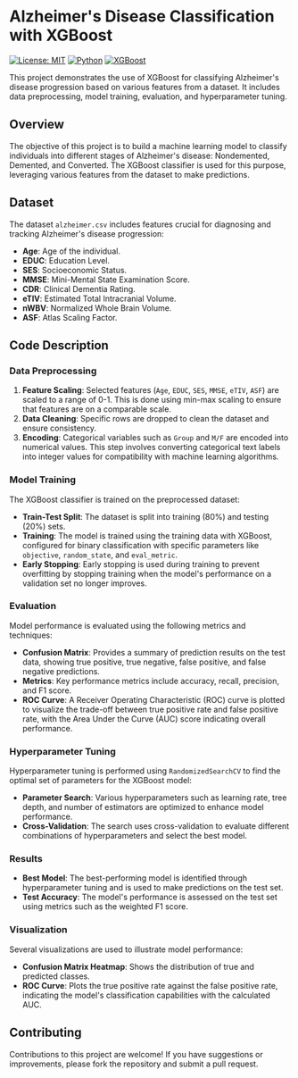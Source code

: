 # Alzheimer's Disease Classification with XGBoost

[![License: MIT](https://img.shields.io/badge/License-MIT-blue.svg)](https://opensource.org/licenses/MIT)
[![Python](https://img.shields.io/badge/Python-3.8%2B-brightgreen)](https://www.python.org/)
[![XGBoost](https://img.shields.io/badge/XGBoost-1.5.0-orange)](https://xgboost.readthedocs.io/en/stable/)

This project demonstrates the use of XGBoost for classifying Alzheimer's disease progression based on various features from a dataset. It includes data preprocessing, model training, evaluation, and hyperparameter tuning.

## Overview

The objective of this project is to build a machine learning model to classify individuals into different stages of Alzheimer's disease: Nondemented, Demented, and Converted. The XGBoost classifier is used for this purpose, leveraging various features from the dataset to make predictions.

## Dataset

The dataset `alzheimer.csv` includes features crucial for diagnosing and tracking Alzheimer's disease progression:
- **Age**: Age of the individual.
- **EDUC**: Education Level.
- **SES**: Socioeconomic Status.
- **MMSE**: Mini-Mental State Examination Score.
- **CDR**: Clinical Dementia Rating.
- **eTIV**: Estimated Total Intracranial Volume.
- **nWBV**: Normalized Whole Brain Volume.
- **ASF**: Atlas Scaling Factor.

## Code Description

### Data Preprocessing

1. **Feature Scaling**: Selected features (`Age`, `EDUC`, `SES`, `MMSE`, `eTIV`, `ASF`) are scaled to a range of 0-1. This is done using min-max scaling to ensure that features are on a comparable scale.
2. **Data Cleaning**: Specific rows are dropped to clean the dataset and ensure consistency.
3. **Encoding**: Categorical variables such as `Group` and `M/F` are encoded into numerical values. This step involves converting categorical text labels into integer values for compatibility with machine learning algorithms.

### Model Training

The XGBoost classifier is trained on the preprocessed dataset:

- **Train-Test Split**: The dataset is split into training (80%) and testing (20%) sets.
- **Training**: The model is trained using the training data with XGBoost, configured for binary classification with specific parameters like `objective`, `random_state`, and `eval_metric`.
- **Early Stopping**: Early stopping is used during training to prevent overfitting by stopping training when the model's performance on a validation set no longer improves.

### Evaluation

Model performance is evaluated using the following metrics and techniques:

- **Confusion Matrix**: Provides a summary of prediction results on the test data, showing true positive, true negative, false positive, and false negative predictions.
- **Metrics**: Key performance metrics include accuracy, recall, precision, and F1 score.
- **ROC Curve**: A Receiver Operating Characteristic (ROC) curve is plotted to visualize the trade-off between true positive rate and false positive rate, with the Area Under the Curve (AUC) score indicating overall performance.

### Hyperparameter Tuning

Hyperparameter tuning is performed using `RandomizedSearchCV` to find the optimal set of parameters for the XGBoost model:

- **Parameter Search**: Various hyperparameters such as learning rate, tree depth, and number of estimators are optimized to enhance model performance.
- **Cross-Validation**: The search uses cross-validation to evaluate different combinations of hyperparameters and select the best model.

### Results

- **Best Model**: The best-performing model is identified through hyperparameter tuning and is used to make predictions on the test set.
- **Test Accuracy**: The model's performance is assessed on the test set using metrics such as the weighted F1 score.

### Visualization

Several visualizations are used to illustrate model performance:

- **Confusion Matrix Heatmap**: Shows the distribution of true and predicted classes.
- **ROC Curve**: Plots the true positive rate against the false positive rate, indicating the model's classification capabilities with the calculated AUC.

## Contributing

Contributions to this project are welcome! If you have suggestions or improvements, please fork the repository and submit a pull request.
